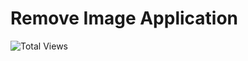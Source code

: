 # Remove Image Application

![Total Views](https://views.whatilearened.today/views/github/pmoschos/pmoschos.svg)